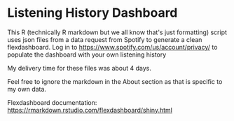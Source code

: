 # Listening History Dashboard
This R (technically R markdown but we all know that's just formatting) script uses json files from a data request from Spotify to generate a clean flexdashboard. 
Log in to https://www.spotify.com/us/account/privacy/ to populate the dashboard with your own listening history

My delivery time for these files was about 4 days. 

Feel free to ignore the markdown in the About section as that is specific to my own data. 

Flexdashboard documentation:
https://rmarkdown.rstudio.com/flexdashboard/shiny.html
